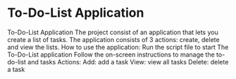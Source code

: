 # To-Do-List Application

To-Do-List Application
The project consist of an application that lets you create a list of tasks.
The application consists of 3 actions: create, delete and view the lists.
How to use the application:
Run the script file to start The To-Do-List application
Follow the on-screen instructions to manage the to-do-list and tasks
Actions:
	Add: add a task 
	View: view all tasks
	Delete: delete a task

